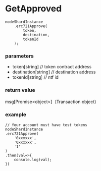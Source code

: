 # GetApproved

```
nodeShardInstance
    .erc721Approve(
        token,
        destination,
        tokenId
    );
```

### **parameters**

* token\[string] // token contract address
* destination\[string] // destination address
* tokenId\[string] // ntf id

### return value

msg\[Promise\<object>]（Transaction object）

### example

```
// Your account must have test tokens
nodeShardInstance
.erc721Approve(
    '0xxxxxx',
    '0xxxxxx',
    '1'
)
.then(val=>{
    console.log(val);
})
```

